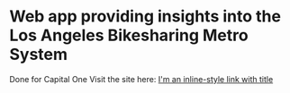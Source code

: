 # Web app providing insights into the Los Angeles Bikesharing Metro System
Done for Capital One
Visit the site here: 
[I'm an inline-style link with title](samuelzhang.me/LABikes "here")